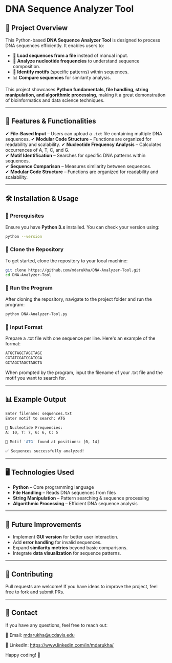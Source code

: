 # DNA Sequence Analyzer Tool

## 🚀 Project Overview

This Python-based **DNA Sequence Analyzer Tool** is designed to process DNA sequences efficiently. It enables users to:

- 📂 **Load sequences from a file** instead of manual input.
- 🔬 **Analyze nucleotide frequencies** to understand sequence composition.
- 🧬 **Identify motifs** (specific patterns) within sequences.
- 📊 **Compare sequences** for similarity analysis.

This project showcases **Python fundamentals, file handling, string manipulation, and algorithmic processing**, making it a great demonstration of bioinformatics and data science techniques.

---

## 🔧 Features & Functionalities

✔ **File-Based Input** – Users can upload a `.txt` file containing multiple DNA sequences.
✔ **Modular Code Structure** – Functions are organized for readability and scalability.
✔ **Nucleotide Frequency Analysis** – Calculates occurrences of A, T, C, and G.  
✔ **Motif Identification** – Searches for specific DNA patterns within sequences.  
✔ **Sequence Comparison** – Measures similarity between sequences.  
✔ **Modular Code Structure** – Functions are organized for readability and scalability.


---

## 🛠 Installation & Usage

### **🔹 Prerequisites**

Ensure you have **Python 3.x** installed. You can check your version using:

```sh
python --version
```

### **🔹 Clone the Repository**  
To get started, clone the repository to your local machine:

```sh
git clone https://github.com/mdarukha/DNA-Analyzer-Tool.git
cd DNA-Analyzer-Tool
```

### **🔹 Run the Program**
After cloning the repository, navigate to the project folder and run the program:

```sh
python DNA-Analyzer-Tool.py
```

### **🔹 Input Format**
Prepare a .txt file with one sequence per line. Here's an example of the format:

```objectivec
ATGCTAGCTAGCTAGC
CGTATCGATCGATCGA
GCTAGCTAGCTAGCTA
```
When prompted by the program, input the filename of your .txt file and the motif you want to search for.

---

## 📊 Example Output
```sh
Enter filename: sequences.txt
Enter motif to search: ATG

🔬 Nucleotide Frequencies:
A: 10, T: 7, G: 6, C: 5

🧬 Motif 'ATG' found at positions: [0, 14]

✅ Sequences successfully analyzed!
```

---

## 🖥️ Technologies Used
- **Python** – Core programming language
- **File Handling** – Reads DNA sequences from files
- **String Manipulation** – Pattern searching & sequence processing
- **Algorithmic Processing** – Efficient DNA sequence analysis

---

## 🚀 Future Improvements

- Implement **GUI version** for better user interaction.
- Add **error handling** for invalid sequences.
- Expand **similarity metrics** beyond basic comparisons.
- Integrate **data visualization** for sequence patterns.

---

## 🤝 Contributing
Pull requests are welcome! If you have ideas to improve the project, feel free to fork and submit PRs.

---

## 📩 Contact
If you have any questions, feel free to reach out:

📧 Email: mdarukha@ucdavis.edu

💼 LinkedIn: https://www.linkedin.com/in/mdarukha/

Happy coding! 🚀
